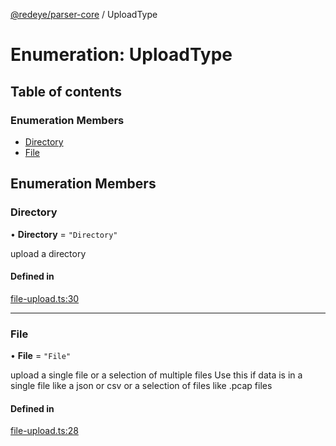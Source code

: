 [@redeye/parser-core](../index.md) / UploadType

# Enumeration: UploadType

## Table of contents

### Enumeration Members

- [Directory](UploadType.md#directory)
- [File](UploadType.md#file)

## Enumeration Members

### Directory

• **Directory** = `"Directory"`

upload a directory

#### Defined in

[file-upload.ts:30](https://github.com/cisagov/RedEye/blob/bd5dfc45/parsers/parser-core/src/parser-info/file-upload.ts#L30)

---

### File

• **File** = `"File"`

upload a single file or a selection of multiple files
Use this if data is in a single file like a json or csv or a selection of files like .pcap files

#### Defined in

[file-upload.ts:28](https://github.com/cisagov/RedEye/blob/bd5dfc45/parsers/parser-core/src/parser-info/file-upload.ts#L28)
